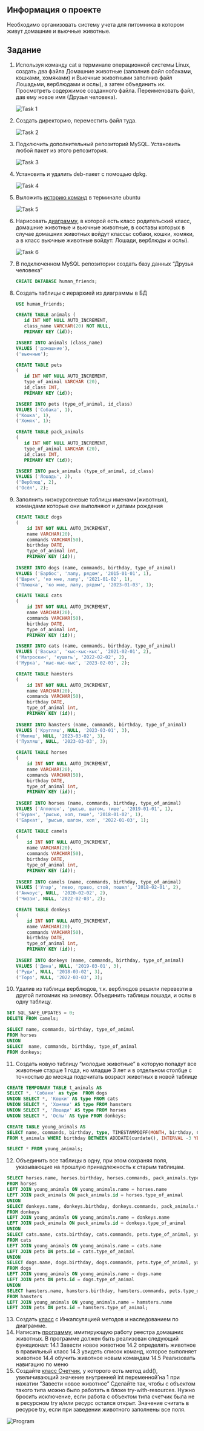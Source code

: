 ## Информация о проекте
Необходимо организовать систему учета для питомника в котором живут 
домашние и вьючные животные.

## Задание
1. Используя команду cat в терминале операционной системы Linux, создать
   два файла Домашние животные (заполнив файл собаками, кошками,
   хомяками) и Вьючные животными заполнив файл Лошадьми, верблюдами и
   ослы), а затем объединить их. Просмотреть содержимое созданного файла.
   Переименовать файл, дав ему новое имя (Друзья человека).

    ![Task 1](1.png)

2. Создать директорию, переместить файл туда.

    ![Task 2](2.png)

3. Подключить дополнительный репозиторий MySQL. Установить любой пакет
    из этого репозитория.

    ![Task 3](3.png)

4. Установить и удалить deb-пакет с помощью dpkg.

    ![Task 4](4.png)

5. Выложить [историю команд](ubuntu%20команды.txt) в терминале ubuntu

    ![Task 5](5.png)

6. Нарисовать [диаграмму](Диаграмма%20классов.drawio), в которой есть класс родительский класс, домашние
   животные и вьючные животные, в составы которых в случае домашних
   животных войдут классы: собаки, кошки, хомяки, а в класс вьючные животные
   войдут: Лошади, верблюды и ослы).

    ![Task 6](Диаграмма%20классов.png)

7. В подключенном MySQL репозитории создать базу данных “Друзья
   человека”
    ```sql
    CREATE DATABASE human_friends;
    ```

8. Создать таблицы с иерархией из диаграммы в БД
    ```sql
   USE human_friends;

   CREATE TABLE animals (
       id INT NOT NULL AUTO_INCREMENT,
       class_name VARCHAR(20) NOT NULL,
       PRIMARY KEY (id));

   INSERT INTO animals (class_name)
   VALUES ('домашние'),
   ('вьючные');

   CREATE TABLE pets
   (
       id INT NOT NULL AUTO_INCREMENT,
       type_of_animal VARCHAR (20),
       id_class INT,
       PRIMARY KEY (id));

   INSERT INTO pets (type_of_animal, id_class)
   VALUES ('Собака', 1),
   ('Кошка', 1),  
   ('Хомяк', 1);

   CREATE TABLE pack_animals
   (
       id INT NOT NULL AUTO_INCREMENT,
       type_of_animal VARCHAR (20),
       id_class INT,
       PRIMARY KEY (id));

   INSERT INTO pack_animals (type_of_animal, id_class)
   VALUES ('Лошадь', 2),
   ('Верблюд', 2),
   ('Осёл', 2);
    ```
9. Заполнить низкоуровневые таблицы именами(животных), командами
    которые они выполняют и датами рождения
   ```sql
   CREATE TABLE dogs 
   (       
       id INT NOT NULL AUTO_INCREMENT, 
       name VARCHAR(20), 
       commands VARCHAR(50),
       birthday DATE,
       type_of_animal int,
       PRIMARY KEY (id));
    
   INSERT INTO dogs (name, commands, birthday, type_of_animal)
   VALUES ('Барбос', 'лапу, рядом', '2015-01-01', 1),
   ('Шарик', 'ко мне, лапу', '2021-01-02', 1),  
   ('Плюшка', 'ко мне, лапу, рядом', '2023-01-03', 1);

   CREATE TABLE cats 
   (       
       id INT NOT NULL AUTO_INCREMENT, 
       name VARCHAR(20), 
       commands VARCHAR(50),
       birthday DATE,
       type_of_animal int,
       PRIMARY KEY (id));

   INSERT INTO cats (name, commands, birthday, type_of_animal)
   VALUES ('Васька', 'кыс-кыс-кыс', '2021-02-01', 2),
   ('Матроскин', 'кушать', '2022-02-02', 2),  
   ('Мурка', 'кыс-кыс-кыс', '2023-02-03', 2); 

   CREATE TABLE hamsters 
   (       
       id INT NOT NULL AUTO_INCREMENT, 
       name VARCHAR(20), 
       commands VARCHAR(50),
       birthday DATE,
       type_of_animal int,
       PRIMARY KEY (id));
    
   INSERT INTO hamsters (name, commands, birthday, type_of_animal)
   VALUES ('Кругляш', NULL, '2023-03-01', 3),
   ('Миляш', NULL, '2023-03-02', 3),  
   ('Пухляш', NULL, '2023-03-03', 3);

   CREATE TABLE horses 
   (       
       id INT NOT NULL AUTO_INCREMENT, 
       name VARCHAR(20), 
       commands VARCHAR(50),
       birthday DATE,
       type_of_animal int,
       PRIMARY KEY (id));
    
   INSERT INTO horses (name, commands, birthday, type_of_animal)
   VALUES ('Апполон', 'рысью, шагом, тише', '2019-01-01', 1),
   ('Буран', 'рысью, хоп, тише', '2018-01-02', 1),  
   ('Бархат', 'рысью, шагом, хоп', '2022-01-03', 1);

   CREATE TABLE camels 
   (       
       id INT NOT NULL AUTO_INCREMENT, 
       name VARCHAR(20), 
       commands VARCHAR(50),
       birthday DATE,
       type_of_animal int,
       PRIMARY KEY (id));
    
   INSERT INTO camels (name, commands, birthday, type_of_animal)
   VALUES ('Улар', 'лево, право, стой, пошел', '2018-02-01', 2),
   ('Анчоус', NULL, '2020-02-02', 2),  
   ('Чиззи', NULL, '2022-02-03', 2);

   CREATE TABLE donkeys 
   (       
       id INT NOT NULL AUTO_INCREMENT, 
       name VARCHAR(20), 
       commands VARCHAR(50),
       birthday DATE,
       type_of_animal int,
       PRIMARY KEY (id));
    
   INSERT INTO donkeys (name, commands, birthday, type_of_animal)
   VALUES ('Дюна', NULL, '2019-03-01', 3),
   ('Руди', NULL, '2018-03-02', 3),  
   ('Торо', NULL, '2022-03-03', 3);
   ```

10. Удалив из таблицы верблюдов, т.к. верблюдов решили перевезти в другой
    питомник на зимовку. Объединить таблицы лошади, и ослы в одну таблицу.
   ```sql
   SET SQL_SAFE_UPDATES = 0;
   DELETE FROM camels;

   SELECT name, commands, birthday, type_of_animal 
   FROM horses
   UNION 
   SELECT  name, commands, birthday, type_of_animal 
   FROM donkeys;
   ```

11. Создать новую таблицу “молодые животные” в которую попадут все
    животные старше 1 года, но младше 3 лет и в отдельном столбце с точностью
    до месяца подсчитать возраст животных в новой таблице
   ```sql
   CREATE TEMPORARY TABLE t_animals AS 
   SELECT *, 'Собаки' as type  FROM dogs
   UNION SELECT *, 'Кошки' AS type FROM cats
   UNION SELECT *, 'Хомяки' AS type FROM hamsters
   UNION SELECT *, 'Лошади' AS type FROM horses
   UNION SELECT *, 'Ослы' AS type FROM donkeys;

   CREATE TABLE young_animals AS
   SELECT name, commands, birthday, type, TIMESTAMPDIFF(MONTH, birthday, CURDATE()) AS age_in_month
   FROM t_animals WHERE birthday BETWEEN ADDDATE(curdate(), INTERVAL -3 YEAR) AND ADDDATE(CURDATE(), INTERVAL -1 YEAR);
 
   SELECT * FROM young_animals;
   ```
12. Объединить все таблицы в одну, при этом сохраняя поля, указывающие на
    прошлую принадлежность к старым таблицам.
   ```sql
   SELECT horses.name, horses.birthday, horses.commands, pack_animals.type_of_animal, young_animals.age_in_month 
   FROM horses
   LEFT JOIN young_animals ON young_animals.name = horses.name
   LEFT JOIN pack_animals ON pack_animals.id = horses.type_of_animal
   UNION 
   SELECT donkeys.name, donkeys.birthday, donkeys.commands, pack_animals.type_of_animal, young_animals.age_in_month 
   FROM donkeys
   LEFT JOIN young_animals ON young_animals.name = donkeys.name
   LEFT JOIN pack_animals ON pack_animals.id = donkeys.type_of_animal
   UNION
   SELECT cats.name, cats.birthday, cats.commands, pets.type_of_animal, young_animals.age_in_month 
   FROM cats
   LEFT JOIN young_animals ON young_animals.name = cats.name
   LEFT JOIN pets ON pets.id = cats.type_of_animal
   UNION
   SELECT dogs.name, dogs.birthday, dogs.commands, pets.type_of_animal, young_animals.age_in_month 
   FROM dogs
   LEFT JOIN young_animals ON young_animals.name = dogs.name
   LEFT JOIN pets ON pets.id = dogs.type_of_animal
   UNION
   SELECT hamsters.name, hamsters.birthday, hamsters.commands, pets.type_of_animal, young_animals.age_in_month 
   FROM hamsters
   LEFT JOIN young_animals ON young_animals.name = hamsters.name
   LEFT JOIN pets ON pets.id = hamsters.type_of_animal;
   ```

13. Создать [класс](./src/main/java/ru/gb/model) с Инкапсуляцией методов и наследованием по диаграмме.
14. Написать [программу](./src/main/java/ru/gb), имитирующую работу реестра домашних животных.
    В программе должен быть реализован следующий функционал:
    14.1 Завести новое животное
    14.2 определять животное в правильный класс
    14.3 увидеть список команд, которое выполняет животное
    14.4 обучить животное новым командам
    14.5 Реализовать навигацию по меню
15. Создайте [класс Счетчик](./src/main/java/ru/gb/services/AnimalCounter.java), у которого есть метод add(), увеличивающий
    значение внутренней int переменной̆ на 1 при нажатии “Завести новое
    животное” Сделайте так, чтобы с объектом такого типа можно было работать в
    блоке try-with-resources. Нужно бросить исключение, если работа с объектом
    типа счетчик была не в ресурсном try и/или ресурс остался открыт. Значение
    считать в ресурсе try, если при заведении животного заполнены все поля.

![Program](java_main.png)
